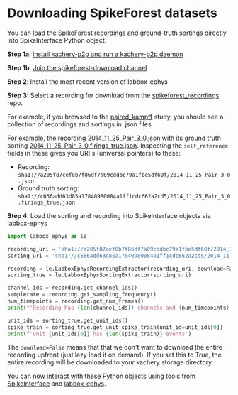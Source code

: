 # Downloading SpikeForest datasets

You can load the SpikeForest recordings and ground-truth sortings directly into SpikeInterface Python object.

**Step 1a**: [Install kachery-p2p and run a kachery-p2p daemon](https://github.com/flatironinstitute/kachery-p2p/blob/main/doc/setup_and_installation.md)

**Step 1b**: [Join the spikeforest-download channel](./join-spikeforest-download-channel.md)

**Step 2**: Install the most recent version of labbox-ephys

**Step 3**: Select a recording for download from the [spikeforest_recordings](https://github.com/flatironinstitute/spikeforest_recordings) repo.

For example, if you browsed to the [paired_kampff](https://github.com/flatironinstitute/spikeforest_recordings/tree/master/recordings/PAIRED_KAMPFF/paired_kampff) study, you should see a collection of recordings and sortings in .json files.

For example, the recording [2014_11_25_Pair_3_0.json](https://github.com/flatironinstitute/spikeforest_recordings/blob/master/recordings/PAIRED_KAMPFF/paired_kampff/2014_11_25_Pair_3_0.json) with its ground truth sorting [2014_11_25_Pair_3_0.firings_true.json](https://github.com/flatironinstitute/spikeforest_recordings/blob/master/recordings/PAIRED_KAMPFF/paired_kampff/2014_11_25_Pair_3_0.firings_true.json). Inspecting the `self_reference` fields in these gives you URI's (universal pointers) to these:

* Recording: `sha1://a205f87cef8b7f86df7a09cddbc79a1fbe5df60f/2014_11_25_Pair_3_0.json`
* Ground truth sorting: `sha1://c656add63d85a17840980084a1ff1cdc662a2cd5/2014_11_25_Pair_3_0.firings_true.json`

**Step 4**: Load the sorting and recording into SpikeInterface objects via labbox-ephys

```python
import labbox_ephys as le

recording_uri = 'sha1://a205f87cef8b7f86df7a09cddbc79a1fbe5df60f/2014_11_25_Pair_3_0.json'
sorting_uri = 'sha1://c656add63d85a17840980084a1ff1cdc662a2cd5/2014_11_25_Pair_3_0.firings_true.json'

recording = le.LabboxEphysRecordingExtractor(recording_uri, download=False)
sorting_true = le.LabboxEphysSortingExtractor(sorting_uri)

channel_ids = recording.get_channel_ids()
samplerate = recording.get_sampling_frequency()
num_timepoints = recording.get_num_frames()
print(f'Recording has {len(channel_ids)} channels and {num_timepoints} timepoints (samplerate: {samplerate})')

unit_ids = sorting_true.get_unit_ids()
spike_train = sorting_true.get_unit_spike_train(unit_id=unit_ids[0])
print(f'Unit {unit_ids[0]} has {len(spike_train)} events')
```

The `download=False` means that that we don't want to download the entire recording upfront (just lazy load it on demand). If you set this to True, the entire recording will be downloaded to your kachery storage directory.

You can now interact with these Python objects using tools from [SpikeInterface](https://github.com/spikeinterface) and [labbox-ephys](https://github.com/flatironinstitute/labbox-ephys).





